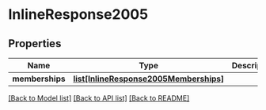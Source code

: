 # InlineResponse2005

## Properties
Name | Type | Description | Notes
------------ | ------------- | ------------- | -------------
**memberships** | [**list[InlineResponse2005Memberships]**](InlineResponse2005Memberships.md) |  | [optional] 

[[Back to Model list]](../README.md#documentation-for-models) [[Back to API list]](../README.md#documentation-for-api-endpoints) [[Back to README]](../README.md)

